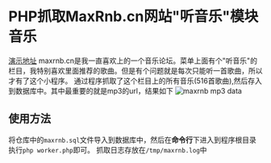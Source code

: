 # PHP抓取MaxRnb.cn网站"听音乐"模块音乐


[演示地址](http://maxrnb.hashx.cn)
maxrnb.cn是我一直喜欢上的一个音乐论坛。菜单上面有个"听音乐"的栏目，我特别喜欢里面推荐的歌曲。但是有个问题就是每次只能听一首歌曲，所以才有了这个小程序。
通过程序抓取了这个栏目上的所有音乐(516首歌曲),然后存入到数据库中。其中最重要的就是mp3的url，结果如下
![maxrnb mp3 data](https://oss.v2url.com/2018/03/01/016c2aa4142d42e4a26a31f60966652d.png)


## 使用方法
将仓库中的`maxrnb.sql`文件导入到数据库中，然后在**命令行**下进入到程序根目录执行`php worker.php`即可。
抓取日志存放在`/tmp/maxrnb.log`中